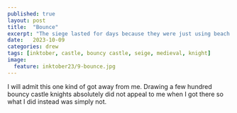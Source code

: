 ```yaml
---
published: true
layout: post
title:  "Bounce"
excerpt: "The siege lasted for days because they were just using beach balls in the catapults"
date:   2023-10-09
categories: drew
tags: [inktober, castle, bouncy castle, seige, medieval, knight]
image:
  feature: inktober23/9-bounce.jpg
---
```


I will admit this one kind of got away from me. Drawing a few hundred bouncy castle knights absolutely did not appeal to me when I got there so what I did instead was simply not.